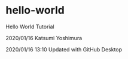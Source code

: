 # hello-world
Hello World Tutorial

2020/01/16 Katsumi Yoshimura

2020/01/16 13:10 Updated with GitHub Desktop
